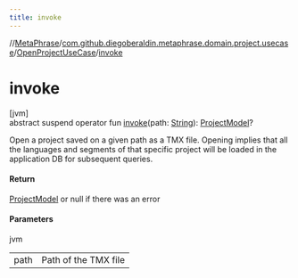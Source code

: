 ```yaml
---
title: invoke
---
```

//[MetaPhrase](../../../index.html)/[com.github.diegoberaldin.metaphrase.domain.project.usecase](../index.html)/[OpenProjectUseCase](index.html)/[invoke](invoke.html)



# invoke



[jvm]\
abstract suspend operator fun [invoke](invoke.html)(path: [String](https://kotlinlang.org/api/latest/jvm/stdlib/kotlin/-string/index.html)): [ProjectModel](../../com.github.diegoberaldin.metaphrase.domain.project.data/-project-model/index.html)?



Open a project saved on a given path as a TMX file. Opening implies that all the languages and segments of that specific project will be loaded in the application DB for subsequent queries.



#### Return



[ProjectModel](../../com.github.diegoberaldin.metaphrase.domain.project.data/-project-model/index.html) or null if there was an error



#### Parameters


jvm

| | |
|---|---|
| path | Path of the TMX file |




